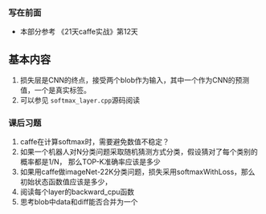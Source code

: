 ### 写在前面* 本部分参考 《21天caffe实战》第12天## 基本内容1. 损失层是CNN的终点，接受两个blob作为输入，其中一个作为CNN的预测值，一个是真实标签。2. 可以参见 `softmax_layer.cpp`源码阅读### 课后习题1. caffe在计算softmax时，需要避免数值不稳定？2. 如果一个机器人对N分类问题采取随机猜测方式分类，假设猜对了每个类别的概率都是1/N， 那么TOP-K准确率应该是多少3. 如果用caffe做imageNet-22K分类问题，损失采用softmaxWithLoss，那么初始状态函数值应该是多少，4. 阅读每个layer的backward_cpu函数5. 思考blob中data和diff能否合并为一个